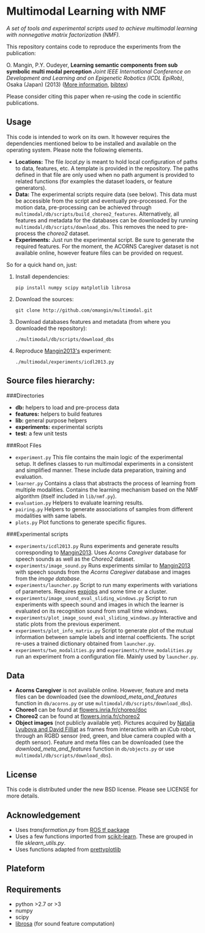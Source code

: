 Multimodal Learning with NMF
============================

*A set of tools and experimental scripts used to achieve multimodal learning with nonnegative matrix factorization (NMF).*

This repository contains code to reproduce the experiments from the publication:

O. Mangin, P.Y. Oudeyer, **Learning semantic components from sub symbolic multi modal perception** *Joint IEEE International Conference on Development and Learning and on Epigenetic Robotics (ICDL EpiRob)*, Osaka (Japan) (2013) ([More information][Mangin2013], [bibtex](http://olivier.mangin.com/media/bibtex/Mangin2013.bib))

Please consider citing this paper when re-using the code in scientific publications.


Usage
-----
This code is intended to work on its own. It however requires the dependencies mentioned below to be installed and available on the operating system. Please note the following elements.

- **Locations:** The file *local.py* is meant to hold local configuration of paths to data, features, etc. A template is provided in the repository. The paths defined in that file are only used when no path argument is provided to related functions (for examples the dataset loaders, or feature generators).
- **Data:** The experimental scripts require data (see below). This data must be accessible from the script and eventually pre-processed. For the motion data, pre-processing can be achieved through `multimodal/db/scripts/build_choreo2_features`. Alternatively, all features and metadata for the databases can be downloaded by running `multimodal/db/scripts/download_dbs`. This removes the need to pre-process the *choreo2* dataset.
- **Experiments:** Just run the experimental script. Be sure to generate the required features. For the moment, the ACORNS Caregiver dataset is not available online, however feature files can be provided on request.

So for a quick hand on, just:

1. Install dependencies:

    `pip install numpy scipy matplotlib librosa`

2. Download the sources:

    `git clone http://github.com/omangin/multimodal.git`

3. Download databases features and metadata (from where you downloaded the repository):

    `./multimodal/db/scripts/download_dbs`

4. Reproduce [Mangin2013's][Mangin2013] experiment:

    `./multimodal/experiments/icdl2013.py`


Source files hierarchy:
-----------------------
###Directories
- **db:** helpers to load and pre-process data
- **features:** helpers to build features
- **lib:** general purpose helpers
- **experiments:** experimental scripts
- **test:** a few unit tests

###Root Files
- `experiment.py` This file contains the main logic of the experimental setup. It defines classes to run multimodal experiments in a consistent and simplified manner. These include data preparation, training and evaluation.
- `learner.py` Contains a class that abstracts the process of learning from multiple modalities. Contains the learning mechanism based on the NMF algorithm (itself included in `lib/nmf.py`).
- `evaluation.py` Helpers to evaluate learning results.
- `pairing.py` Helpers to generate associations of samples from different modalities with same labels.
- `plots.py` Plot functions to generate specific figures.

###Experimental scripts
- `experiments/icdl2013.py` Runs experiments and generate results corresponding to [Mangin2013][Mangin2013]. Uses *Acorns Caregiver* database for speech sounds as well as the *Choreo2* dataset.
- `experiments/image_sound.py` Runs experiments similar to [Mangin2013][Mangin2013] with speech sounds from the *Acorns Caregiver* database and images from the *image database*.
- `experiments/launcher.py` Script to run many experiments with variations of parameters. Requires [expjobs](http://github.com/omangin/expjobs) and some time or a cluster.
- `experiments/image_sound_eval_sliding_windows.py` Script to run experiments with speech sound and images in which the learner is evaluated on its recognition sound from small time windows.
- `experiments/plot_image_sound_eval_sliding_windows.py` Interactive and static plots from the previous experiment.
- `experiments/plot_info_matrix.py` Script to generate plot of the mutual information between sample labels and internal coefficients. The script re-uses a trained dictionary obtained from `launcher.py`.
- `experiments/two_modalities.py` and `experiments/three_modalities.py` run an experiment from a configuration file. Mainly used by `launcher.py`.

Data
----
- **Acorns Caregiver** is not available online. However, feature and meta files can be downloaded (see the *download_meta_and_features* function in `db/acorns.py` or use `multimodal/db/scripts/download_dbs`).
- **Choreo1** can be found at [flowers.inria.fr/choreo/doc](https://flowers.inria.fr/choreo/doc/index.html)
- **Choreo2** can be found at [flowers.inria.fr/choreo2](https://flowers.inria.fr/choreo2/index.html)
- **Object images** (not publicly available yet). Pictures acquired by [Natalia Lyubova and David Filliat][Lyubova2012] as frames from interaction with an iCub robot, through an RGBD sensor (red, green, and blue camera coupled with a depth sensor). Feature and meta files can be downloaded (see the *download_meta_and_features* function in `db/objects.py` or use `multimodal/db/scripts/download_dbs`).


License
-------
This code is distributed under the new BSD license. Please see LICENSE for more details.


Acknowledgement
---------------
- Uses *transformation.py* from [ROS tf package](http://wiki.ros.org/tf)
- Uses a few functions imported from [scikit-learn](http://scikit-learn.org). These are grouped in file *sklearn_utils.py*.
- Uses functions adapted from [prettyplotlib](http://olgabot.github.io/prettyplotlib/)


Plateform
---------

Requirements
------------
- python >2.7 or >3
- numpy
- scipy
- [librosa](http://github.com/bmcfee/librosa) (for sound feature computation)


[Mangin2013]: http://olivier.mangin.com/publi#Mangin.2013.ICDL
[Lyubova2012]: http://www.ensta-paristech.fr/TILDElyubova/data/ijcnn2012.pdf
